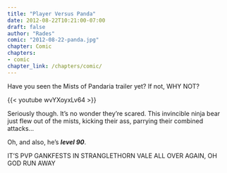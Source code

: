 ```yaml
---
title: "Player Versus Panda"
date: 2012-08-22T10:21:00-07:00
draft: false
author: "Rades"
comic: "2012-08-22-panda.jpg"
chapter: Comic
chapters:
- comic
chapter_link: /chapters/comic/
---
```


Have you seen the Mists of Pandaria trailer yet? If not, WHY NOT?


{{< youtube wvYXoyxLv64 >}}


Seriously though. It’s no wonder they’re scared. This invincible ninja bear just flew out of the mists, kicking their ass, parrying their combined attacks…


Oh, and also, he’s ***level 90***.


IT’S PVP GANKFESTS IN STRANGLETHORN VALE ALL OVER AGAIN, OH GOD RUN AWAY


